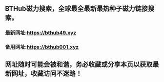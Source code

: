 ## **BTHub磁力搜索，全球最全最新最热种子磁力链接搜索。**
### 最新网址:<a href="https://bthub49.xyz" target="_blank">https://bthub49.xyz</a>
### 备用网址:<a href="https://bthub001.xyz" target="_blank">https://bthub001.xyz</a>
## 网址随时可能会被和谐，务必收藏或分享本页以获取最新网址，收藏访问不迷路！

     


